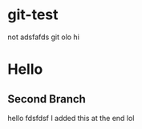 # git-test

not adsfafds git olo hi

<h1>Hello</h1>

<h2>Second Branch</h2>
hello
fdsfdsf
I added this at the end lol
